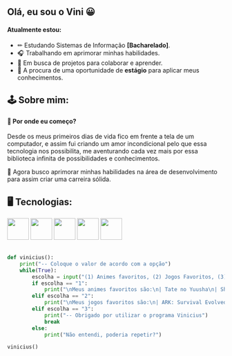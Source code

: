 ## Olá, eu sou o Vini 😀

#### Atualmente estou:
* ✏ Estudando Sistemas de Informação **[Bacharelado]**.
* 🎧 Trabalhando em aprimorar minhas habilidades.
* 📱 Em busca de projetos para colaborar e aprender.
* 💼 A procura de uma oportunidade de **estágio** para aplicar meus conhecimentos.

## 🕹 Sobre mim:
#### 🧐 Por onde eu começo?  <br>
Desde os meus primeiros dias de vida fico em frente a tela de um computador, e assim fui criando um amor incondicional pelo que essa tecnologia nos possibilita, 
me aventurando cada vez mais por essa biblioteca infinita de possibilidades e conhecimentos. <br>

📖 Agora busco aprimorar minhas habilidades na área de desenvolvimento para assim criar uma carreira sólida.
## 🖥 Tecnologias:
<div> 
    <img width="50px" src="https://cdn.jsdelivr.net/gh/devicons/devicon/icons/html5/html5-original.svg" />
    <img width="50px" src="https://cdn.jsdelivr.net/gh/devicons/devicon/icons/css3/css3-original.svg" />
    <img width="50px" src="https://cdn.jsdelivr.net/gh/devicons/devicon/icons/python/python-original.svg" />
    <img width="50px" src="https://cdn.jsdelivr.net/gh/devicons/devicon/icons/javascript/javascript-original.svg" />
    <img width="50px" src="https://cdn.jsdelivr.net/gh/devicons/devicon/icons/photoshop/photoshop-plain.svg" />
</div>
<br>

~~~python
def vinicius():
    print("-- Coloque o valor de acordo com a opção")
    while(True):
        escolha = input("(1) Animes favoritos, (2) Jogos Favoritos, (3) Sair: ")
        if escolha == "1":
            print("\nMeus animes favoritos são:\n| Tate no Yuusha\n| Shingeki no Kyojin\n| Kiznaiver\n")
        elif escolha == "2":
            print("\nMeus jogos favoritos são:\n| ARK: Survival Evolved\n| Grand Chase\n| Kenshi\n")
        elif escolha == "3":
            print("-- Obrigado por utilizar o programa Vinicius")
            break
        else:
            print("Não entendi, poderia repetir?")

vinicius()
~~~
